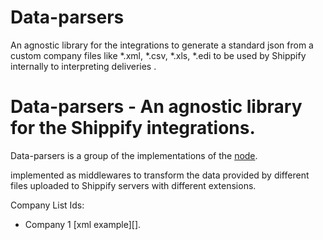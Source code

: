 # Data-parsers
An agnostic library for the integrations to generate a standard json from a custom company files like *.xml, *.csv, *.xls, *.edi to be used by Shippify internally to interpreting deliveries .

  
Data-parsers - An agnostic library for the Shippify integrations.
============

Data-parsers is a group of the implementations of the [node](http://nodejs.org).

implemented as middlewares to transform the data provided by different files 
uploaded to Shippify servers with different extensions.

Company List Ids:

* Company 1 [xml example][].

